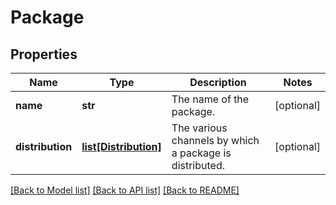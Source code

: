 # Package

## Properties
Name | Type | Description | Notes
------------ | ------------- | ------------- | -------------
**name** | **str** | The name of the package. | [optional] 
**distribution** | [**list[Distribution]**](Distribution.md) | The various channels by which a package is distributed. | [optional] 

[[Back to Model list]](../README.md#documentation-for-models) [[Back to API list]](../README.md#documentation-for-api-endpoints) [[Back to README]](../README.md)


